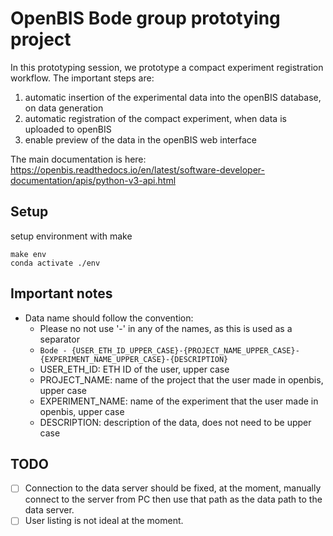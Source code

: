 # OpenBIS Bode group prototying project

In this prototyping session, we prototype a compact experiment registration workflow. The important steps are:
1. automatic insertion of the experimental data into the openBIS database, on data generation
2. automatic registration of the compact experiment, when data is uploaded to openBIS
3. enable preview of the data in the openBIS web interface

The main documentation is here: https://openbis.readthedocs.io/en/latest/software-developer-documentation/apis/python-v3-api.html

## Setup
setup environment with make
```
make env
conda activate ./env
```

## Important notes
- Data name should follow the convention:
    - Please no not use '-' in any of the names, as this is used as a separator
    - `Bode - {USER_ETH_ID_UPPER_CASE}-{PROJECT_NAME_UPPER_CASE}-{EXPERIMENT_NAME_UPPER_CASE}-{DESCRIPTION}`
    - USER_ETH_ID: ETH ID of the user, upper case
    - PROJECT_NAME: name of the project that the user made in openbis, upper case
    - EXPERIMENT_NAME: name of the experiment that the user made in openbis, upper case
    - DESCRIPTION: description of the data, does not need to be upper case

## TODO
- [ ] Connection to the data server should be fixed, at the moment, manually connect to the server from PC then use that path as the data path to the data server.
- [ ] User listing is not ideal at the moment.
